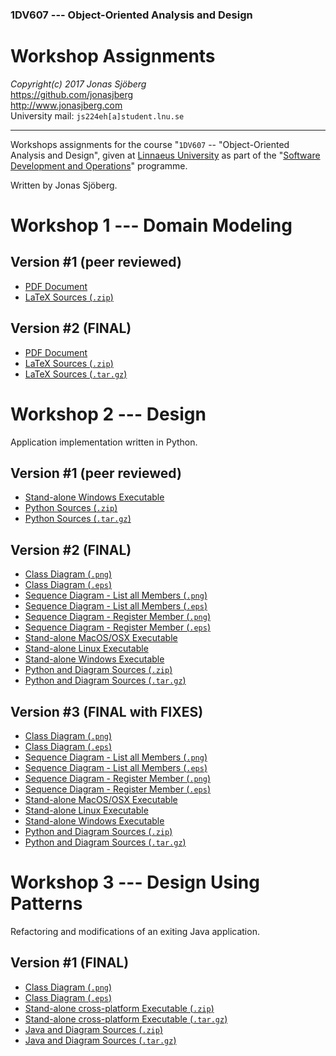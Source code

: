 ### 1DV607 --- Object-Oriented Analysis and Design

Workshop Assignments
=======================================================================
*Copyright(c) 2017 Jonas Sjöberg*  
<https://github.com/jonasjberg>  
<http://www.jonasjberg.com>  
University mail: `js224eh[a]student.lnu.se`  

--------------------------------------------------------------------------------

Workshops assignments for the course "`1DV607` -- "Object-Oriented Analysis and
Design", given at [Linnaeus University](https://lnu.se/en/) as part of the
"[Software Development and Operations](https://udm-devops.se/)" programme.

Written by Jonas Sjöberg.



Workshop 1 --- Domain Modeling
==============================


Version #1 (peer reviewed)
--------------------------

* [PDF Document](https://github.com/jonasjberg/1dv607_workshops/raw/master/workshop1/release/js224eh_version-1-peer-reviewed.pdf)
* [LaTeX Sources (`.zip`)](https://github.com/jonasjberg/1dv607_workshops/archive/workshop1_anon.zip)


Version #2 (FINAL)
------------------

* [PDF Document](https://github.com/jonasjberg/1dv607_workshops/raw/master/workshop1/release/js224eh_version-2-final.pdf)
* [LaTeX Sources (`.zip`)](https://github.com/jonasjberg/1dv607_workshops/archive/workshop1-final-submission.zip)
* [LaTeX Sources (`.tar.gz`)](https://github.com/jonasjberg/1dv607_workshops/archive/workshop1-final-submission.tar.gz)



Workshop 2 --- Design
=====================
Application implementation written in Python.


Version #1 (peer reviewed)
--------------------------

* [Stand-alone Windows Executable](https://github.com/jonasjberg/1dv607_workshops/raw/master/workshop2/build/jollypirate.exe)
* [Python Sources (`.zip`)](https://github.com/jonasjberg/1dv607_workshops/archive/workshop2-peer-review-submission.zip)
* [Python Sources (`.tar.gz`)](https://github.com/jonasjberg/1dv607_workshops/archive/workshop2-peer-review-submission.tar.gz)


Version #2 (FINAL)
------------------

* [Class Diagram (`.png`)](https://github.com/jonasjberg/1dv607_workshops/raw/workshop2-final-submission/workshop2/uml/class-diagram.png)
* [Class Diagram (`.eps`)](https://github.com/jonasjberg/1dv607_workshops/raw/workshop2-final-submission/workshop2/uml/class-diagram.eps)
* [Sequence Diagram - List all Members (`.png`)](https://github.com/jonasjberg/1dv607_workshops/raw/workshop2-final-submission/workshop2/uml/seq_list-all-members.png)
* [Sequence Diagram - List all Members (`.eps`)](https://github.com/jonasjberg/1dv607_workshops/raw/workshop2-final-submission/workshop2/uml/seq_list-all-members.eps)
* [Sequence Diagram - Register Member (`.png`)](https://github.com/jonasjberg/1dv607_workshops/raw/workshop2-final-submission/workshop2/uml/seq_register-member.png)
* [Sequence Diagram - Register Member (`.eps`)](https://github.com/jonasjberg/1dv607_workshops/raw/workshop2-final-submission/workshop2/uml/seq_register-member.eps)
* [Stand-alone MacOS/OSX Executable](https://github.com/jonasjberg/1dv607_workshops/raw/workshop2-final-submission/workshop2/build/jollypirate_osx)
* [Stand-alone Linux Executable](https://github.com/jonasjberg/1dv607_workshops/raw/workshop2-final-submission/workshop2/build/jollypirate_linux)
* [Stand-alone Windows Executable](https://github.com/jonasjberg/1dv607_workshops/raw/workshop2-final-submission/workshop2/build/jollypirate_win.exe)
* [Python and Diagram Sources (`.zip`)](https://github.com/jonasjberg/1dv607_workshops/archive/workshop2-final-submission.zip)
* [Python and Diagram Sources (`.tar.gz`)](https://github.com/jonasjberg/1dv607_workshops/archive/workshop2-final-submission.tar.gz)


Version #3 (FINAL with FIXES)
-----------------------------

* [Class Diagram (`.png`)](https://github.com/jonasjberg/1dv607_workshops/raw/workshop2-final-submission-fixes/workshop2/uml/class-diagram.png)
* [Class Diagram (`.eps`)](https://github.com/jonasjberg/1dv607_workshops/raw/workshop2-final-submission-fixes/workshop2/uml/class-diagram.eps)
* [Sequence Diagram - List all Members (`.png`)](https://github.com/jonasjberg/1dv607_workshops/raw/workshop2-final-submission-fixes/workshop2/uml/seq_list-all-members.png)
* [Sequence Diagram - List all Members (`.eps`)](https://github.com/jonasjberg/1dv607_workshops/raw/workshop2-final-submission-fixes/workshop2/uml/seq_list-all-members.eps)
* [Sequence Diagram - Register Member (`.png`)](https://github.com/jonasjberg/1dv607_workshops/raw/workshop2-final-submission-fixes/workshop2/uml/seq_register-member.png)
* [Sequence Diagram - Register Member (`.eps`)](https://github.com/jonasjberg/1dv607_workshops/raw/workshop2-final-submission-fixes/workshop2/uml/seq_register-member.eps)
* [Stand-alone MacOS/OSX Executable](https://github.com/jonasjberg/1dv607_workshops/raw/workshop2-final-submission-fixes/workshop2/build/jollypirate_osx)
* [Stand-alone Linux Executable](https://github.com/jonasjberg/1dv607_workshops/raw/workshop2-final-submission-fixes/workshop2/build/jollypirate_linux)
* [Stand-alone Windows Executable](https://github.com/jonasjberg/1dv607_workshops/raw/workshop2-final-submission-fixes/workshop2/build/jollypirate_win.exe)
* [Python and Diagram Sources (`.zip`)](https://github.com/jonasjberg/1dv607_workshops/archive/workshop2-final-submission-fixes.zip)
* [Python and Diagram Sources (`.tar.gz`)](https://github.com/jonasjberg/1dv607_workshops/archive/workshop2-final-submission-fixes.tar.gz)



Workshop 3 --- Design Using Patterns
====================================
Refactoring and modifications of an exiting Java application.


Version #1 (FINAL)
------------------

* [Class Diagram (`.png`)](https://github.com/jonasjberg/1dv607_workshops/raw/workshop3-final-submission/workshop3/uml/class-diagram_modified.png)
* [Class Diagram (`.eps`)](https://github.com/jonasjberg/1dv607_workshops/raw/workshop3-final-submission/workshop3/uml/class-diagram_modified.eps)
* [Stand-alone cross-platform Executable (`.zip`)](https://github.com/jonasjberg/1dv607_workshops/archive/workshop3-final-submission.zip)
* [Stand-alone cross-platform Executable (`.tar.gz`)](https://github.com/jonasjberg/1dv607_workshops/archive/workshop3-final-submission.tar.gz)
* [Java and Diagram Sources (`.zip`)](https://github.com/jonasjberg/1dv607_workshops/archive/workshop3-final-submission.zip)
* [Java and Diagram Sources (`.tar.gz`)](https://github.com/jonasjberg/1dv607_workshops/archive/workshop3-final-submission.tar.gz)
